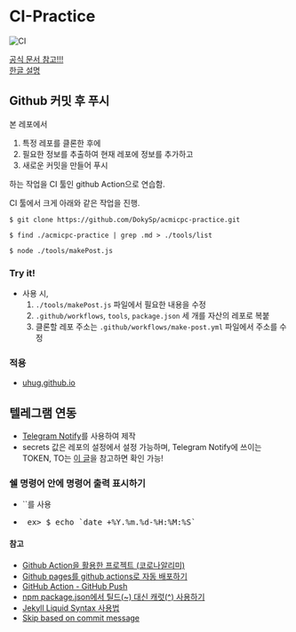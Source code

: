 # CI-Practice
![CI](https://github.com/uhug/acmicpc-wiki/workflows/CI/badge.svg)

[공식 문서 참고!!!](https://help.github.com/en/actions/reference/workflow-syntax-for-github-actions)<br>
[한글 설명](https://blog.outsider.ne.kr/1415)

## Github 커밋 후 푸시
본 레포에서
 1. 특정 레포를 클론한 후에
 2. 필요한 정보를 추출하여 현재 레포에 정보를 추가하고
 3. 새로운 커밋을 만들어 푸시

하는 작업을 CI 툴인 github Action으로 연습함.

CI 툴에서 크게 아래와 같은 작업을 진행.

```shell
$ git clone https://github.com/DokySp/acmicpc-practice.git

$ find ./acmicpc-practice | grep .md > ./tools/list

$ node ./tools/makePost.js
```

### Try it!
 - 사용 시,
    1. `./tools/makePost.js` 파일에서 필요한 내용을 수정
    2. `.github/workflows`, `tools`, `package.json` 세 개를 자산의 레포로 복붙
    3. 클론할 레포 주소는 `.github/workflows/make-post.yml` 파일에서 주소를 수정

### 적용
 - [uhug.github.io](https://github.com/uhug/uhug.github.io)

## 텔레그램 연동
 - [Telegram Notify]()를 사용하여 제작
 - secrets 값은 레포의 설정에서 설정 가능하며, Telegram Notify에 쓰이는 TOKEN, TO는 [이 글](https://gabrielkim.tistory.com/entry/Telegram-Bot-Token-%EB%B0%8F-Chat-Id-%EC%96%BB%EA%B8%B0)을 참고하면 확인 가능!

### 쉘 명령어 안에 명령어 출력 표시하기
 - \`\`를 사용
 - <pre> ex> $ echo `date +%Y.%m.%d-%H:%M:%S` </pre>

#### 참고
 - [Github Action을 활용한 프로젝트 (코로나알리미)](https://blog.naver.com/pjt3591oo/221841602490)
 - [Github pages를 github actions로 자동 배포하기](https://ohseunghyeon.github.io/blogging/deploying-github-pages-with-github-actions/)
 - [GitHub Action - GitHub Push](https://github.com/marketplace/actions/github-push)
 - [npm package.json에서 틸드(~) 대신 캐럿(^) 사용하기](https://blog.outsider.ne.kr/1041)
 - [Jekyll Liquid Syntax 사용법](https://gloriajun.github.io/etc/2017/04/11/github-blog-liquid-syntax.html)
 - [Skip based on commit message](https://github.com/marketplace/actions/skip-based-on-commit-message)
